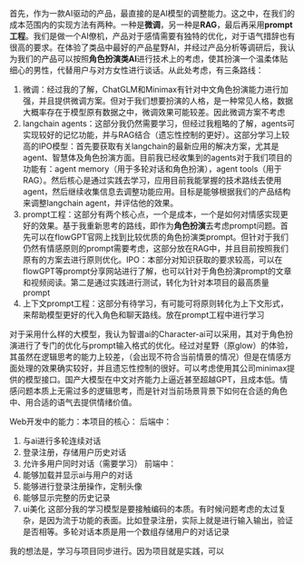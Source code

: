 首先，作为一款AI驱动的产品，最直接的是AI模型的调整能力。这之中，在我们的成本范围内的实现方法有两种。一种是**微调**，另一种是**RAG**，最后再采用**prompt工程**。我们是做一个AI僚机，产品对于感情需要有独特的优化，对于语气措辞也有很高的要求。在体验了类品中最好的产品星野AI，并经过产品分析等调研后，我认为我们的产品可以按照**角色扮演类AI**进行技术上的考虑，使其扮演一个温柔体贴细心的男性，代替用户与对方女性进行谈话。从此处考虑，有三条路线：
1. 微调：经过我的了解，ChatGLM和Minimax有针对中文角色扮演能力进行加强，并且提供微调方案。但对于我们想要扮演的人格，是一种常见人格，数据大概率存在于模型原有数据之中，微调效果可能较差。因此微调方案不考虑
2. langchain agents：这部分我仍然需要学习，但经过我粗略的了解，agents可实现较好的记忆功能，并与RAG结合（遗忘性控制的更好）。这部分学习上较高的IPO模型：首先要获取有关langchain的最新应用的解决方案，尤其是agent、智慧体及角色扮演方面。目前我已经收集到的agents对于我们项目的功能有：agent memory（用于多轮对话和角色扮演），agent tools（用于RAG）。然后核心是通过实践去学习，应用目前我能掌握的技术路线去使用agent，然后继续收集信息去调整功能应用。目标是能够根据我们的产品结构来调整langchain agent，并评估他的效果。
3. prompt工程：这部分有两个核心点，一个是成本，一个是如何对情感实现更好的效果。基于我重新思考的路线，即作为**角色扮演**去考虑prompt问题。首先可以在flowGPT官网上找到比较优质的角色扮演类prompt。但针对于我们仍然有情感原则的prompt需要考虑，这部分放在RAG中，并且目前按照我们原有的方案去进行原则优化。IPO：本部分对知识获取的要求较高，可以在flowGPT等prompt分享网站进行了解，也可以针对于角色扮演prompt的文章和视频阅读。第二是通过实践进行测试，转化为针对本项目的最高质量prompt
4. 上下文prompt工程：这部分有待学习，有可能可将原则转化为上下文形式，来帮助模型更好的代入角色和聊天路线。放在prompt工程中进行学习

对于采用什么样的大模型，我认为智谱ai的Character-ai可以采用，其对于角色扮演进行了专门的优化与prompt输入格式的优化。经过对星野（原glow）的体验，其虽然在逻辑思考的能力上较差，（会出现不符合当前情景的情况）但是在情感方面处理的效果确实较好，并且遗忘性控制的很好。可以考虑使用其公司minimax提供的模型接口。国产大模型在中文对齐能力上逼近甚至超越GPT，且成本低。情感问题本质上无需过多的逻辑思考，而是针对当前场景背景下如何在合适的角色中、用合适的语气去提供情绪价值。

Web开发中的能力：本项目的核心：
后端中：
1. 与ai进行多轮连续对话
2. 登录注册，存储用户历史对话
3. 允许多用户同时对话（需要学习）
前端中：
1. 能够加载并显示ai与用户的对话
2. 能够进行登录注册操作，定制头像
3. 能够显示完整的历史记录
4. ui美化
这部分我的学习模型是要接触编码的本质。有时候问题考虑的太过复杂，是因为流于功能的表面。比如登录注册，实际上就是进行输入输出，验证是否相等。多轮对话本质是用一个数组存储用户的对话记录


我的想法是，学习与项目同步进行。因为项目就是实践，可以